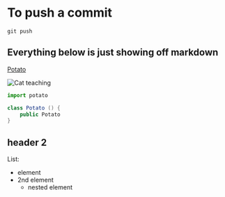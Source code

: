 # To push a commit

```shell
git push
```



## Everything below is just showing off markdown

[Potato](http://http.cat/404)

![Cat teaching](http://http.cat/417)

```python
import potato
```

```java
class Potato () {
    public Potato
}
```

## header 2

List:
- element
- 2nd element
  - nested element